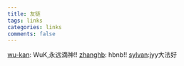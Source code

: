 ```yaml
---
title: 友链
tags: links
categories: links
comments: false
---
```


[wu-kan](<https://wu-kan.cn/>): WuK,永远滴神!!
[zhanghb](<https://github.com/zhanghb55>): hbnb!!
[sylvan](<https://www.sylvan.plus/>):jyy大法好

